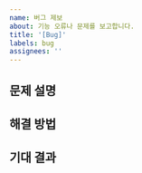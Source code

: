 ```yaml
---
name: 버그 제보
about: 기능 오류나 문제를 보고합니다.
title: '[Bug]'
labels: bug
assignees: ''
---
```


## 문제 설명

<!-- 무엇이 문제인가? -->

## 해결 방법

<!-- 문제를 어떻게 해결하기 위해 시도한 방법 -->

## 기대 결과
